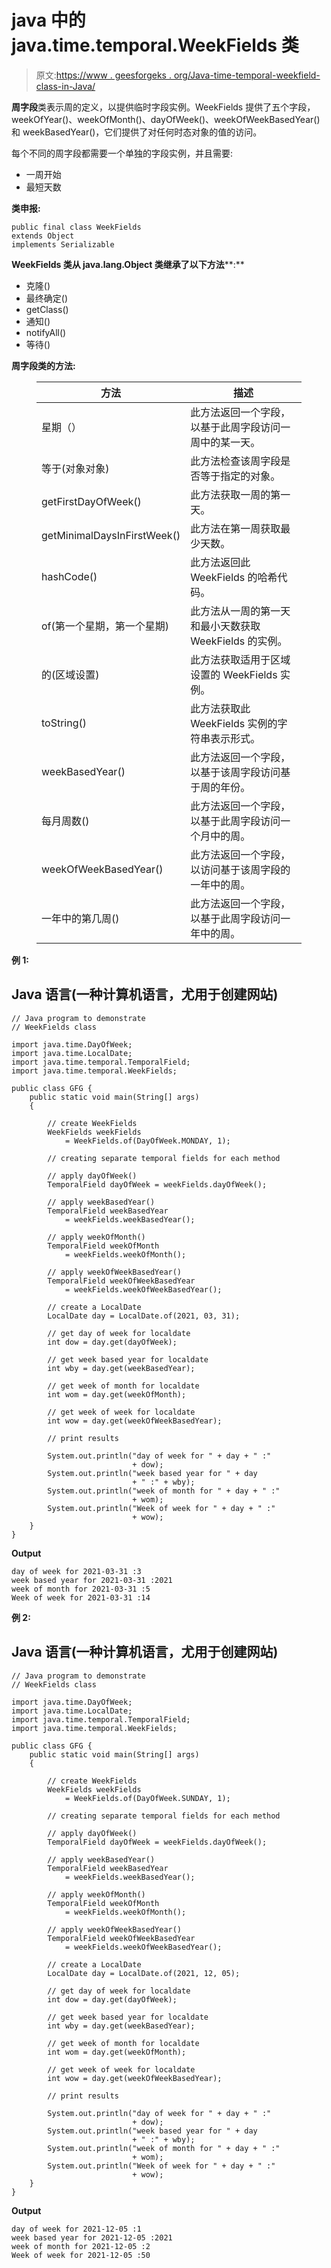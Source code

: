 # java 中的 java.time.temporal.WeekFields 类

> 原文:[https://www . geesforgeks . org/Java-time-temporal-weekfield-class-in-Java/](https://www.geeksforgeeks.org/java-time-temporal-weekfields-class-in-java/)

**周字段**类表示周的定义，以提供临时字段实例。WeekFields 提供了五个字段，weekOfYear()、weekOfMonth()、dayOfWeek()、weekOfWeekBasedYear()和 weekBasedYear()，它们提供了对任何时态对象的值的访问。

每个不同的周字段都需要一个单独的字段实例，并且需要:

*   一周开始
*   最短天数

**类申报:**

```
public final class WeekFields
extends Object
implements Serializable
```

**WeekFields 类从 java.lang.Object 类继承了以下方法****:**

*   克隆()
*   最终确定()
*   getClass()
*   通知()
*   notifyAll()
*   等待()

**周字段类的方法:**

<figure class="table">

| 方法 | 描述 |
| --- | --- |
| 星期（） | 此方法返回一个字段，以基于此周字段访问一周中的某一天。 |
| 等于(对象对象) | 此方法检查该周字段是否等于指定的对象。 |
| getFirstDayOfWeek() | 此方法获取一周的第一天。 |
| getMinimalDaysInFirstWeek() | 此方法在第一周获取最少天数。 |
| hashCode() | 此方法返回此 WeekFields 的哈希代码。 |
| of(第一个星期，第一个星期) | 此方法从一周的第一天和最小天数获取 WeekFields 的实例。 |
| 的(区域设置) | 此方法获取适用于区域设置的 WeekFields 实例。 |
| toString() | 此方法获取此 WeekFields 实例的字符串表示形式。 |
| weekBasedYear() | 此方法返回一个字段，以基于该周字段访问基于周的年份。 |
| 每月周数() | 此方法返回一个字段，以基于此周字段访问一个月中的周。 |
| weekOfWeekBasedYear() | 此方法返回一个字段，以访问基于该周字段的一年中的周。 |
| 一年中的第几周() | 此方法返回一个字段，以基于此周字段访问一年中的周。 |

</figure>

**例 1:**

## Java 语言(一种计算机语言，尤用于创建网站)

```
// Java program to demonstrate
// WeekFields class

import java.time.DayOfWeek;
import java.time.LocalDate;
import java.time.temporal.TemporalField;
import java.time.temporal.WeekFields;

public class GFG {
    public static void main(String[] args)
    {

        // create WeekFields
        WeekFields weekFields
            = WeekFields.of(DayOfWeek.MONDAY, 1);

        // creating separate temporal fields for each method

        // apply dayOfWeek()
        TemporalField dayOfWeek = weekFields.dayOfWeek();

        // apply weekBasedYear()
        TemporalField weekBasedYear
            = weekFields.weekBasedYear();

        // apply weekOfMonth()
        TemporalField weekOfMonth
            = weekFields.weekOfMonth();

        // apply weekOfWeekBasedYear()
        TemporalField weekOfWeekBasedYear
            = weekFields.weekOfWeekBasedYear();

        // create a LocalDate
        LocalDate day = LocalDate.of(2021, 03, 31);

        // get day of week for localdate
        int dow = day.get(dayOfWeek);

        // get week based year for localdate
        int wby = day.get(weekBasedYear);

        // get week of month for localdate
        int wom = day.get(weekOfMonth);

        // get week of week for localdate
        int wow = day.get(weekOfWeekBasedYear);

        // print results

        System.out.println("day of week for " + day + " :"
                           + dow);
        System.out.println("week based year for " + day
                           + " :" + wby);
        System.out.println("week of month for " + day + " :"
                           + wom);
        System.out.println("Week of week for " + day + " :"
                           + wow);
    }
}
```

**Output**

```
day of week for 2021-03-31 :3
week based year for 2021-03-31 :2021
week of month for 2021-03-31 :5
Week of week for 2021-03-31 :14

```

**例 2:**

## Java 语言(一种计算机语言，尤用于创建网站)

```
// Java program to demonstrate
// WeekFields class

import java.time.DayOfWeek;
import java.time.LocalDate;
import java.time.temporal.TemporalField;
import java.time.temporal.WeekFields;

public class GFG {
    public static void main(String[] args)
    {

        // create WeekFields
        WeekFields weekFields
            = WeekFields.of(DayOfWeek.SUNDAY, 1);

        // creating separate temporal fields for each method

        // apply dayOfWeek()
        TemporalField dayOfWeek = weekFields.dayOfWeek();

        // apply weekBasedYear()
        TemporalField weekBasedYear
            = weekFields.weekBasedYear();

        // apply weekOfMonth()
        TemporalField weekOfMonth
            = weekFields.weekOfMonth();

        // apply weekOfWeekBasedYear()
        TemporalField weekOfWeekBasedYear
            = weekFields.weekOfWeekBasedYear();

        // create a LocalDate
        LocalDate day = LocalDate.of(2021, 12, 05);

        // get day of week for localdate
        int dow = day.get(dayOfWeek);

        // get week based year for localdate
        int wby = day.get(weekBasedYear);

        // get week of month for localdate
        int wom = day.get(weekOfMonth);

        // get week of week for localdate
        int wow = day.get(weekOfWeekBasedYear);

        // print results

        System.out.println("day of week for " + day + " :"
                           + dow);
        System.out.println("week based year for " + day
                           + " :" + wby);
        System.out.println("week of month for " + day + " :"
                           + wom);
        System.out.println("Week of week for " + day + " :"
                           + wow);
    }
}
```

**Output**

```
day of week for 2021-12-05 :1
week based year for 2021-12-05 :2021
week of month for 2021-12-05 :2
Week of week for 2021-12-05 :50

```
